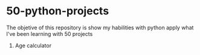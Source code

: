 # 50-python-projects
The objetive of this repository is show my habilities with python apply what I've been learning with 50 projects

1. Age calculator
